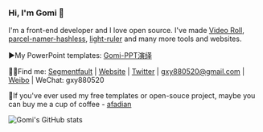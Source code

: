 ### Hi, I'm Gomi 👋
I'm a front-end developer and I love open source. I've made [Video Roll](https://gomi.site/VideooRoll), [parcel-namer-hashless](https://github.com/gxy5202/parcel-namer-hashless), [light-ruler](https://gomi.site/LightRuler) and many more tools and websites.

▶️My PowerPoint templates: [Gomi-PPT演绎](https://www.51pptmoban.com/shejishi/Gomi-PPT/)

🧑‍🚀Find me: [Segmentfault](https://segmentfault.com/u/gomi) | [Website](https://gomi.site) | [Twitter](https://twitter.com/GomiGxy) | gxy880520@gmail.com | [Weibo](https://weibo.com/p/1005051781782424/home?from=page_100505&mod=TAB&is_all=1#place) | WeChat: gxy880520

🫶If you've ever used my free templates or open-souce project, maybe you can buy me a cup of coffee - [afadian](https://afdian.net/a/gomi_gxy/plan)

![Gomi's GitHub stats](https://github-readme-stats.vercel.app/api?username=gxy5202&show_icons=true&theme=transparent)
<!--
**gxy5202/gxy5202** is a ✨ _special_ ✨ repository because its `README.md` (this file) appears on your GitHub profile.

Here are some ideas to get you started:

- 🔭 I’m currently working on ...
- 🌱 I’m currently learning ...
- 👯 I’m looking to collaborate on ...
- 🤔 I’m looking for help with ...
- 💬 Ask me about ...
- 📫 How to reach me: ...
- 😄 Pronouns: ...
- ⚡ Fun fact: ...
-->
